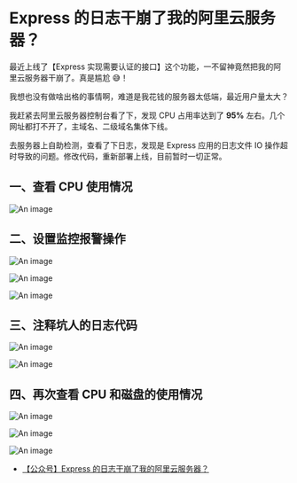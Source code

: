 # Express 的日志干崩了我的阿里云服务器？

最近上线了【Express 实现需要认证的接口】这个功能，一不留神竟然把我的阿里云服务器干崩了。真是尴尬 😅！

我想也没有做啥出格的事情啊，难道是我花钱的服务器太低端，最近用户量太大？

我赶紧去阿里云服务器控制台看了下，发现 CPU 占用率达到了 **95%** 左右。几个网址都打不开了，主域名、二级域名集体下线。

去服务器上自助检测，查看了下日志，发现是 Express 应用的日志文件 IO 操作超时导致的问题。修改代码，重新部署上线，目前暂时一切正常。

## 一、查看 CPU 使用情况

![An image](/images/node/cpu-1.png)

## 二、设置监控报警操作

![An image](/images/node/cpu-2.png)

![An image](/images/node/cpu-3.png)

![An image](/images/node/cpu-4.png)

## 三、注释坑人的日志代码

![An image](/images/node/cpu-5.png)

![An image](/images/node/cpu-6.png)

## 四、再次查看 CPU 和磁盘的使用情况

![An image](/images/node/cpu-7.png)

![An image](/images/node/cpu-8.png)

![An image](/images/node/cpu-9.png)

- [【公众号】Express 的日志干崩了我的阿里云服务器？](https://mp.weixin.qq.com/s?__biz=MzkyNTcxMjQyOA==&mid=2247483828&idx=1&sn=5fbe127190a007f5bfbbd0c04d706fef&chksm=c1c328f7f6b4a1e1173742e41c35369f6e636df2bfc62a53a804f2b45fa5e1673aae5d976019&token=708508268&lang=zh_CN#rd)
